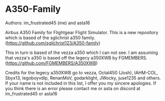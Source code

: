 # A350-Family 

Authors: im_frustrated45 (me) and asta16

Airbus A350 Family for Flightgear Flight Simulator. 
This is a new repository which is based of the sglichrist a350 family. (https://github.com/sgilchrist123/A350-family)

This in turn is based of the vezza a350 which I can not see. I am assuming that vezza's a350 is based off the legecy a350XWB by FGMEMBERS. (https://github.com/FGMEMBERS/A350XWB)

Credits for the legecy a350XWB go to vezza, Octal450 (Josh), IAHM-COL, Sbyx13, legoboyvdlp, RenanMsV, godarklight, JWocky, juse1235 and others. If your name is not included in this list, I offer you my sincere apologies. 
If you think there is an error please contact me or asta on discord at im_frustrated45 or asta16